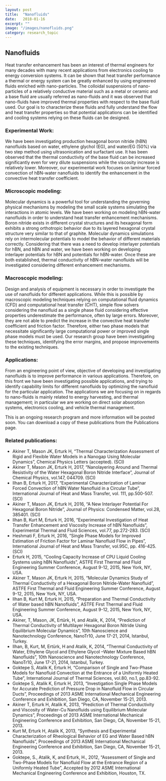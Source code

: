 ```yaml
---
layout: post
title:  "Nanofluids"
date:   2018-01-16
excerpt: ""
image: "/images/nanofluids.png"
category: research_topic
---
```


## Nanofluids
Heat transfer enhancement has been an interest of thermal engineers for many decades with many recent applications from electronics cooling to energy conversion systems.  It can be shown that heat transfer performance a thermal or energy system can be greatly enhanced by using engineered fluids enriched with nano-particles.  The colloidal suspensions of nano-particles of a relatively conductive material such as a metal or ceramic and a base fluid are usually referred as nano-fluids and it was observed that nano-fluids have improved thermal properties with respect to the base fluid used.  Our goal is to characterize these fluids and fully understand the flow and heat transfer properties so that potential applications can be identified and cooling systems relying on these fluids can be designed. 
 

### Experimental Work:
We have been investigating production hexagonal boron nitride (hBN) nanofluids based on water, ethylene glychol (EG), and water/EG (50%) via two step method using ultrasonication and surfactant use. It has been observed that the thermal conductivity of the base fluid can be increased significantly even for very dilute suspensions while the viscosity increase is relatively lower. Moreover, our experimental work focuses on laminar forced convection of hBN-water nanofluids to identify the enhancement in the convective heat transfer coefficient.

### Microscopic modeling:
Molecular dynamics is a powerful tool for understanding the governing physical mechanisms by modeling the small scale systems simulating the interactions in atomic levels. We have been working on modeling hBN-water nanofluids in order to understand heat transfer enhancement mechanisms. Boron nitride exists in different crystal structures and its hexagonal form exhibits a strong orthotropic behavior due to its layered hexagonal crystal structure very similar to that of graphite. Molecular dynamics simulations rely on intermolecular potentials to model the behavior of different materials correctly. Considering that there was a need to develop interlayer potentials for hBN, and hBN and water, we have been working on developing interlayer potentials for hBN and potentials for hBN-water. Once these are both established, thermal conductivity of hBN-water nanofluids will be investigated considering different enhancement mechanisms.

### Macroscopic modeling:
Design and analysis of equipment is necessary in order to investigate the use of nanofluids for different applications.  While this is possible by macroscopic modeling techniques relying on computational fluid dynamics (CFD) and computational heat transfer (CHT), simple flow solvers considering the nanofluid as a single phase fluid considering effective properties underestimate the performance, often by large errors.  Moreover, they are not able to predict the increase in the convective heat transfer coefficient and friction factor.  Therefore, either two phase models that necessitate significantly large computational power or improved single phase models must be used.  Our research group have been investigating these techniques, identifying the error margins, and propose improvements to the existing techniques. 

### Applications:
From an engineering point of view, objective of developing and investigating nanofluids is to improve performance in various applications.  Therefore, on this front we have been investigating possible applications, and trying to identify capability limits for different nanofluids by optimizing the nanofluid for the particular application.  The applications we are focusing on in regards to nano-fluids is mainly related to energy harvesting, and thermal management; in particular we are working on direct solar absorption systems, electronics cooling, and vehicle thermal management. 


This is an ongoing research program and more information will be posted soon.  You can download a copy of these publications from the Publications page.

### Related publications:

- Akiner T, Mason JK, Erturk H, “Thermal Characterization Assessment of Rigid and Flexible Water Models in a Nanogap Using Molecular Dynamics”, Chemical Physics Letters (accepted).  (SCI)
- Akiner T, Mason JK, Erturk H, 2017, “Nanolayering Around and Thermal Resistivity of the Water Hexagonal Boron Nitride Interface”, Journal of Chemical Physics, vol.147, 044709.  (SCI)
- Ilhan B, Erturk H, 2017, “Experimental Characterization of Laminar Forced Convection of hBN Water Nanofluid in a Circular Tube”, International Journal of Heat and Mass Transfer, vol. 111, pp.500-507.  (SCI) 
- Akiner T, Mason JK, Erturk H, 2016, “A New Interlayer Potential For Hexagonal Boron Nitride”, Journal of Physics: Condensed Matter, vol.28, 385401.  (SCI) 
- Ilhan B, Kurt M, Erturk H, 2016, “Experimental Investigation of Heat Transfer Enhancement and Viscosity Increase of hBN Nanofluids”, Experimental Thermal and Fluid Sciences, vol.77, pp.272-283.  (SCI)
- Heshmati F, Erturk H, 2016, “Single Phase Models for Improved Estimation of Friction Factor for Laminar Nanofluid Flow in Pipes”, International Journal of Heat and Mass Transfer, vol.95C, pp. 416-425. (SCI)
- Erturk H, 2015, “Cooling Capacity Increase of CPU Liquid Cooling Systems using hBN Nanofluids”, ASTFE First Thermal and Fluid Engineering Summer Conference, August 9-12, 2015, New York, NY, USA.
- Akiner T, Mason JK, Erturk H, 2015, “Molecular Dynamics Study of Thermal Conductivity of a Hexagonal Boron Nitride-Water Nanofluid”, ASTFE First Thermal and Fluid Engineering Summer Conference, August 9-12, 2015, New York, NY, USA.
- Ilhan B, Kurt M, Erturk H, 2015, “Preparation and Thermal Conductivity of Water based hBN Nanofluids”, ASTFE First Thermal and Fluid Engineering Summer Conference, August 9-12, 2015, New York, NY, USA.
- Akiner, T, Mason, JK, Ertürk, H, and Atalik, K, 2014, “Prediction of Thermal Conductivity of Multilayer Hexagonal Boron Nitride Using Equilibrium Molecular Dynamics”, 10th Nanoscience and Nanotechnology Conference, NanoTr10, June 17-21, 2014, Istanbul, Turkey.
- Ilhan, B, Kurt, M, Ertürk, H and Atalik, K, 2014, “Thermal Conductivity of Water, Ethylene Glycol and Ethylene Glycol –Water Mixture Based hBN Nanofluids”, 10th Nanoscience and Nanotechnology Conference, NanoTr10, June 17-21, 2014, Istanbul, Turkey.
- Goktepe S, Atalik K, Erturk H, “Comparison of Single and Two-Phase Models for Nanofluid Convection at the Entrance of a Uniformly Heated Tube”, International Journal of Thermal Sciences, vol.80, no.1, pp.83-92.
-  Goktepe S, Atalik K, Erturk H, 2013, “Investigation Single Phase Models for Accurate Prediction of Pressure Drop in Nanofluid Flow in Circular Ducts”, Proceedings of 2013 ASME International Mechanical Engineering Conference and Exhibition, San Diego, CA, November 15-21, 2013. 
- Akiner T, Erturk H, Atalik K, 2013, “Prediction of Thermal Conductivity and Viscosity of Water-Cu Nanofluids using Equilibrium Molecular Dynamics”, Proceedings of 2013 ASME International Mechanical Engineering Conference and Exhibition, San Diego, CA, November 15-21, 2013. 
- Kurt M, Erturk H, Atalik K, 2013, “Synthesis and Experimental Characterization of Rheological Behavior of EG and Water Based hBN Nanofluids”, Proceedings of 2013 ASME International Mechanical Engineering Conference and Exhibition, San Diego, CA, November 15-21, 2013. 
- Goktepe, S., Atalik, K, and Erturk, H., 2012, “Assessment of Single and Two-Phase Models for Nanofluid Flow at the Entrance Region of a Uniformly Heated Tube”, Accepted by 2012 ASME International Mechanical Engineering Conference and Exhibition, Houston, TX. 
